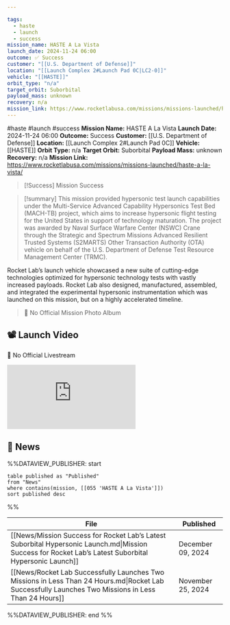 ```yaml
---

tags:
  - haste
  - launch
  - success
mission_name: HASTE A La Vista
launch_date: 2024-11-24 06:00
outcome: ✅ Success
customer: "[[U.S. Department of Defense]]"
location: "[[Launch Complex 2#Launch Pad 0C|LC2-0]]"
vehicle: "[[HASTE]]"
orbit_type: "n/a"
target_orbit: Suborbital
payload_mass: unknown
recovery: n/a
mission_link: https://www.rocketlabusa.com/missions/missions-launched/haste-a-la-vista/
---
```


#haste #launch #success
**Mission Name:** HASTE A La Vista
**Launch Date:** 2024-11-24 06:00
**Outcome:** Success
**Customer:** [[U.S. Department of Defense]]
**Location:** [[Launch Complex 2#Launch Pad 0C]]
**Vehicle:** [[HASTE]]
**Orbit Type:** n/a
**Target Orbit:** Suborbital
**Payload Mass:** unknown
**Recovery:** n/a
**Mission Link:** https://www.rocketlabusa.com/missions/missions-launched/haste-a-la-vista/


>[!Success] Mission Success

>[!summary]
This mission provided hypersonic test launch capabilities under the Multi-Service Advanced Capability Hypersonics Test Bed (MACH-TB) project, which aims to increase hypersonic flight testing for the United States in support of technology maturation. The project was awarded by Naval Surface Warfare Center (NSWC) Crane through the Strategic and Spectrum Missions Advanced Resilient Trusted Systems (S2MARTS) Other Transaction Authority (OTA) vehicle on behalf of the U.S. Department of Defense Test Resource Management Center (TRMC).
>
Rocket Lab’s launch vehicle showcased a new suite of cutting-edge technologies optimized for hypersonic technology tests with vastly increased payloads. Rocket Lab also designed, manufactured, assembled, and integrated the experimental hypersonic 
instrumentation which was launched on this mission, but on a highly accelerated timeline.
>
>🚫 No Official Mission Photo Album

## 📽️ Launch Video

🚫 No Official Livestream

<div class="responsive-video">
<iframe src="https://www.youtube.com/embed/1dBfpv9TIdw" title="Rocket Lab&#39;s Electron - HASTE A La Vista Mission" frameborder="0" allow="accelerometer; autoplay; clipboard-write; encrypted-media; gyroscope; picture-in-picture; web-share" referrerpolicy="strict-origin-when-cross-origin" allowfullscreen></iframe>     
</div>

## 📰 News
%%DATAVIEW_PUBLISHER: start
```
table published as "Published"
from "News"
where contains(mission, [[055 'HASTE A La Vista']])
sort published desc
```
%%

| File                                                                                                                                                   | Published         |
| ------------------------------------------------------------------------------------------------------------------------------------------------------ | ----------------- |
| [[News/Mission Success for Rocket Lab’s Latest Suborbital Hypersonic Launch.md\|Mission Success for Rocket Lab’s Latest Suborbital Hypersonic Launch]] | December 09, 2024 |
| [[News/Rocket Lab Successfully Launches Two Missions in Less Than 24 Hours.md\|Rocket Lab Successfully Launches Two Missions in Less Than 24 Hours]]   | November 25, 2024 |

%%DATAVIEW_PUBLISHER: end %%